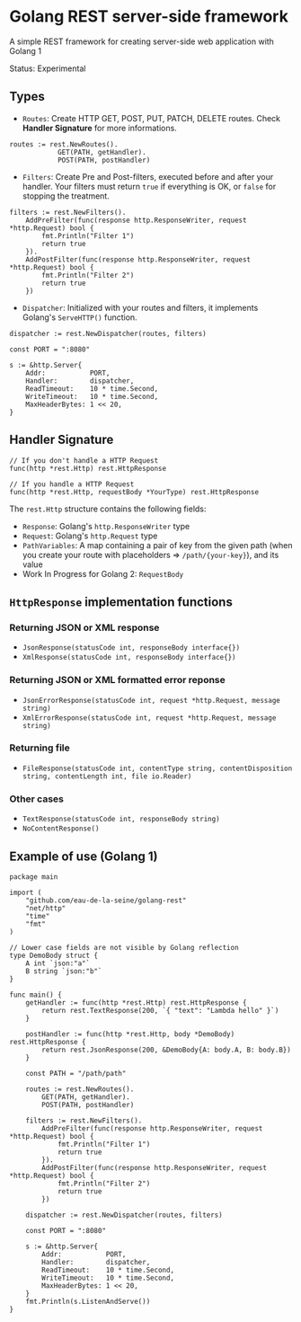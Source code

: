# Golang REST server-side framework

A simple REST framework for creating server-side web application with Golang 1

Status: Experimental


## Types

* `Routes`: Create HTTP GET, POST, PUT, PATCH, DELETE routes. Check **Handler Signature** for more informations.

```
routes := rest.NewRoutes().
			GET(PATH, getHandler).
			POST(PATH, postHandler)
```

* `Filters`: Create Pre and Post-filters, executed before and after your handler. Your filters must return `true` if everything is OK, or `false` for stopping the treatment.

```
filters := rest.NewFilters().
	AddPreFilter(func(response http.ResponseWriter, request *http.Request) bool {
		fmt.Println("Filter 1")
		return true
	}).
	AddPostFilter(func(response http.ResponseWriter, request *http.Request) bool {
		fmt.Println("Filter 2")
		return true
	})
```


* `Dispatcher`: Initialized with your routes and filters, it implements Golang's `ServeHTTP()` function.

```
dispatcher := rest.NewDispatcher(routes, filters)

const PORT = ":8080"

s := &http.Server{
	Addr:           PORT,
	Handler:        dispatcher,
	ReadTimeout:    10 * time.Second,
	WriteTimeout:   10 * time.Second,
	MaxHeaderBytes: 1 << 20,
}
```



## Handler Signature

```
// If you don't handle a HTTP Request
func(http *rest.Http) rest.HttpResponse

// If you handle a HTTP Request
func(http *rest.Http, requestBody *YourType) rest.HttpResponse
```

The `rest.Http` structure contains the following fields:
* `Response`: Golang's `http.ResponseWriter` type
* `Request`: Golang's `http.Request` type
* `PathVariables`: A map containing a pair of key from the given path (when you create your route with placeholders => `/path/{your-key}`), and its value
* Work In Progress for Golang 2: `RequestBody`



## `HttpResponse` implementation functions

### Returning JSON or XML response

* `JsonResponse(statusCode int, responseBody interface{})`
* `XmlResponse(statusCode int, responseBody interface{})`


### Returning JSON or XML formatted error reponse

* `JsonErrorResponse(statusCode int, request *http.Request, message string)`
* `XmlErrorResponse(statusCode int, request *http.Request, message string)`


### Returning file

* `FileResponse(statusCode int, contentType string, contentDisposition string, contentLength int, file io.Reader)`


### Other cases

* `TextResponse(statusCode int, responseBody string)`
* `NoContentResponse()`



## Example of use (Golang 1)

```
package main

import (
	"github.com/eau-de-la-seine/golang-rest"
	"net/http"
	"time"
	"fmt"
)

// Lower case fields are not visible by Golang reflection
type DemoBody struct {
	A int `json:"a"`
	B string `json:"b"`
}

func main() {
	getHandler := func(http *rest.Http) rest.HttpResponse {
		return rest.TextResponse(200, `{ "text": "Lambda hello" }`)
	}

	postHandler := func(http *rest.Http, body *DemoBody) rest.HttpResponse {
		return rest.JsonResponse(200, &DemoBody{A: body.A, B: body.B})
	}

	const PATH = "/path/path"

	routes := rest.NewRoutes().
		GET(PATH, getHandler).
		POST(PATH, postHandler)

	filters := rest.NewFilters().
		AddPreFilter(func(response http.ResponseWriter, request *http.Request) bool {
			fmt.Println("Filter 1")
			return true
		}).
		AddPostFilter(func(response http.ResponseWriter, request *http.Request) bool {
			fmt.Println("Filter 2")
			return true
		})

	dispatcher := rest.NewDispatcher(routes, filters)

	const PORT = ":8080"

	s := &http.Server{
		Addr:           PORT,
		Handler:        dispatcher,
		ReadTimeout:    10 * time.Second,
		WriteTimeout:   10 * time.Second,
		MaxHeaderBytes: 1 << 20,
	}
	fmt.Println(s.ListenAndServe())
}
```
